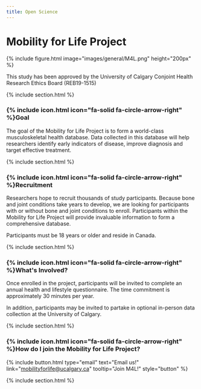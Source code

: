 ```yaml
---
title: Open Science
---
```

# Mobility for Life Project

{% include figure.html image="images/general/M4L.png" height="200px" %} 

This study has been approved by the University of Calgary Conjoint Health Research Ethics Board (REB19-1515)

{% include section.html %}

### {% include icon.html icon="fa-solid fa-circle-arrow-right" %}Goal

The goal of the Mobility for Life Project is to form a world-class musculoskeletal health database. Data collected in this database will help researchers identify early indicators of disease, improve diagnosis and target effective treatment.

{% include section.html %}

### {% include icon.html icon="fa-solid fa-circle-arrow-right" %}Recruitment

Researchers hope to recruit thousands of study participants. Because bone and joint conditions take years to develop, we are looking for participants with or without bone and joint conditions to enroll. Participants within the Mobility for Life Project will provide invaluable information to form a comprehensive database. 

Participants must be 18 years or older and reside in Canada.

{% include section.html %}

### {% include icon.html icon="fa-solid fa-circle-arrow-right" %}What's Involved?

Once enrolled in the project, participants will be invited to complete an annual health and lifestyle questionnaire. The time commitment is approximately 30 minutes per year. 

In addition, participants may be invited to partake in optional in-person data collection at the University of Calgary.

{% include section.html %}

### {% include icon.html icon="fa-solid fa-circle-arrow-right" %}How do I join the Mobility for Life Project?

{% 
  include button.html 
  type="email"
  text="Email us!"
  link="mobilityforlife@ucalgary.ca" 
  tooltip="Join M4L!"
  style="button" 
%}

{% include section.html %}
